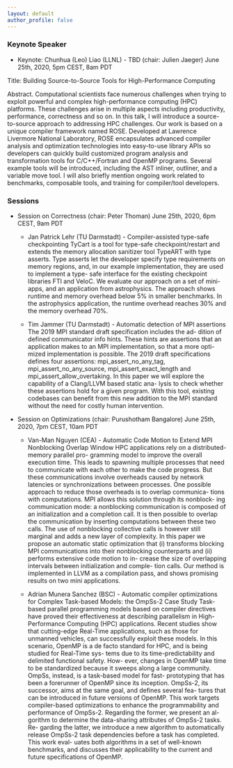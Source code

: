 ```yaml
---
layout: default
author_profile: false
---
```


### Keynote Speaker
- Keynote: Chunhua (Leo)  Liao (LLNL) - TBD (chair: Julien Jaeger)
June 25th, 2020, 5pm CEST, 8am PDT

Title: Building Source-to-Source Tools for High-Performance Computing

Abstract.
Computational scientists face numerous challenges when trying to exploit powerful and complex high-performance computing (HPC) platforms. These challenges arise in multiple aspects including productivity, performance, correctness and so on. In this talk, I will introduce a source-to-source approach to addressing HPC challenges. Our work is based on a unique compiler framework named ROSE. Developed at Lawrence Livermore National Laboratory, ROSE encapsulates advanced compiler analysis and optimization technologies into easy-to-use library APIs so developers can quickly build customized program analysis and transformation tools for C/C++/Fortran and OpenMP programs. Several example tools will be introduced, including the AST inliner, outliner, and a variable move tool. I will also briefly mention ongoing work related to benchmarks, composable tools, and training for compiler/tool developers.

### Sessions
- Session on Correctness (chair: Peter Thoman)
June 25th, 2020, 6pm CEST, 9am PDT

  - Jan Patrick Lehr (TU Darmstadt) - Compiler-assisted type-safe checkpointing
    TyCart is a tool for type-safe checkpoint/restart and extends
    the memory allocation sanitizer tool TypeART with type asserts. Type
    asserts let the developer specify type requirements on memory regions,
    and, in our example implementation, they are used to implement a type-
    safe interface for the existing checkpoint libraries FTI and VeloC. We
    evaluate our approach on a set of mini-apps, and an application from
    astrophysics. The approach shows runtime and memory overhead below
    5% in smaller benchmarks. In the astrophysics application, the runtime
    overhead reaches 30% and the memory overhead 70%.

  - Tim Jammer (TU Darmstadt) - Automatic detection of MPI assertions
    The 2019 MPI standard draft specification includes the ad-
    dition of defined communicator info hints. These hints are assertions that
    an application makes to an MPI implementation, so that a more opti-
    mized implementation is possible. The 2019 draft specifications defines
    four assertions: mpi_assert_no_any_tag, mpi_assert_no_any_source,
    mpi_assert_exact_length and mpi_assert_allow_overtaking. In this
    paper we will explore the capability of a Clang/LLVM based static ana-
    lysis to check whether these assertions hold for a given program. With
    this tool, existing codebases can benefit from this new addition to the
    MPI standard without the need for costly human intervention.

- Session on Optimizations (chair: Purushotham Bangalore)
June 25th, 2020, 7pm CEST, 10am PDT

  - Van-Man Nguyen (CEA) - Automatic Code Motion to Extend MPI Nonblocking Overlap Window
    HPC applications rely on a distributed-memory parallel pro-
    gramming model to improve the overall execution time. This leads to
    spawning multiple processes that need to communicate with each other
    to make the code progress. But these communications involve overheads
    caused by network latencies or synchronizations between processes. One
    possible approach to reduce those overheads is to overlap communica-
    tions with computations. MPI allows this solution through its nonblock-
    ing communication mode: a nonblocking communication is composed of
    an initialization and a completion call. It is then possible to overlap the
    communication by inserting computations between these two calls. The
    use of nonblocking collective calls is however still marginal and adds a
    new layer of complexity. In this paper we propose an automatic static
    optimization that (i) transforms blocking MPI communications into their
    nonblocking counterparts and (ii) performs extensive code motion to in-
    crease the size of overlapping intervals between initialization and comple-
    tion calls. Our method is implemented in LLVM as a compilation pass,
    and shows promising results on two mini applications.

  - Adrian Munera Sanchez (BSC) - Automatic compiler optimizations for Complex Task-based Models: the OmpSs-2 Case Study
    Task-based parallel programming models based on compiler
    directives have proved their effectiveness at describing parallelism in
    High-Performance Computing (HPC) applications. Recent studies show
    that cutting-edge Real-Time applications, such as those for unmanned
    vehicles, can successfully exploit these models. In this scenario, OpenMP
    is a de facto standard for HPC, and is being studied for Real-Time sys-
    tems due to its time-predictability and delimited functional safety. How-
    ever, changes in OpenMP take time to be standardized because it sweeps
    along a large community. OmpSs, instead, is a task-based model for fast-
    prototyping that has been a forerunner of OpenMP since its inception.
    OmpSs-2, its successor, aims at the same goal, and defines several fea-
    tures that can be introduced in future versions of OpenMP. This work
    targets compiler-based optimizations to enhance the programmability
    and performance of OmpSs-2. Regarding the former, we present an al-
    gorithm to determine the data-sharing attributes of OmpSs-2 tasks. Re-
    garding the latter, we introduce a new algorithm to automatically release
    OmpSs-2 task dependencies before a task has completed. This work eval-
    uates both algorithms in a set of well-known benchmarks, and discusses
    their applicability to the current and future specifications of OpenMP.
